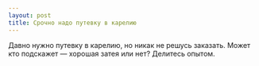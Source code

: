```yaml
---
layout: post 
title: Срочно надо путевку в карелию 
--- 
```

Давно нужно путевку в карелию, но никак не решусь заказать. Может кто подскажет — хорошая затея или нет? Делитесь опытом.